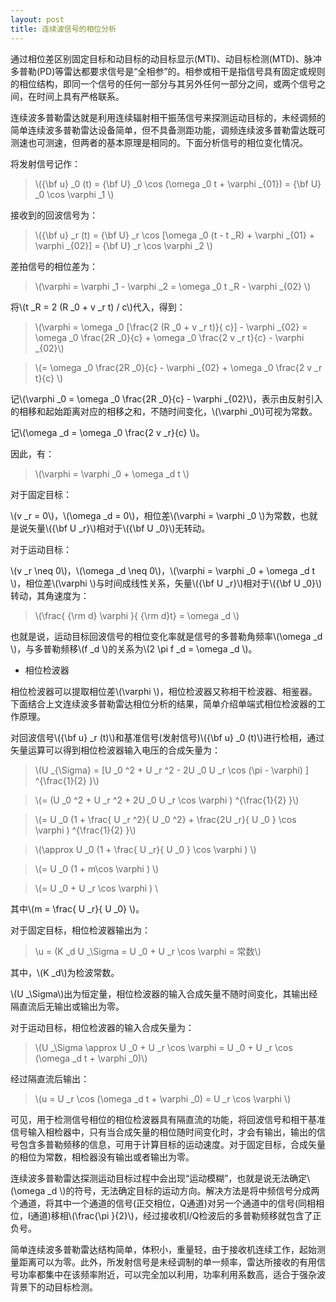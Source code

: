 ```yaml
---
layout: post
title: 连续波信号的相位分析
---
```


通过相位差区别固定目标和动目标的动目标显示(MTI)、动目标检测(MTD)、脉冲多普勒(PD)等雷达都要求信号是“全相参”的。相参或相干是指信号具有固定或规则的相位结构，即同一个信号的任何一部分与其另外任何一部分之间，或两个信号之间，在时间上具有严格联系。

连续波多普勒雷达就是利用连续辐射相干振荡信号来探测运动目标的，未经调频的简单连续波多普勒雷达设备简单，但不具备测距功能，调频连续波多普勒雷达既可测速也可测速，但两者的基本原理是相同的。下面分析信号的相位变化情况。

将发射信号记作：

>\\({\bf u} _0 (t) = {\bf U} _0 \cos (\omega _0 t + \varphi _{01}) = {\bf U} _0 \cos \varphi _1 \\)

接收到的回波信号为：

>\\({\bf u} _r (t) = {\bf U} _r \cos [\omega _0 (t - t _R) + \varphi _{01} + \varphi _{02}] = {\bf U} _r \cos \varphi _2 \\)

差拍信号的相位差为：

>\\(\varphi = \varphi _1 - \varphi _2 = \omega _0 t _R - \varphi _{02} \\)

将\\(t _R = 2 (R _0 + v _r t) / c\\)代入，得到：

>\\(\varphi = \omega _0 [\frac{2 (R _0 + v _r t)}{ c}] - \varphi _{02} = \omega _0 \frac{2R _0}{c} + \omega _0 \frac{2 v _r t}{c} - \varphi _{02}\\)

>\\(= \omega _0 \frac{2R _0}{c} - \varphi _{02} + \omega _0 \frac{2 v _r t}{c} \\)

记\\(\varphi _0 = \omega _0 \frac{2R _0}{c} - \varphi _{02}\\)，表示由反射引入的相移和起始距离对应的相移之和，不随时间变化，\\(\varphi _0\\)可视为常数。

记\\(\omega _d = \omega _0 \frac{2 v _r}{c} \\)。

因此，有：

>\\(\varphi = \varphi _0 + \omega _d t \\)

对于固定目标：

\\(v _r = 0\\)，\\(\omega _d = 0\\)，相位差\\(\varphi = \varphi _0 \\)为常数，也就是说矢量\\({\bf U _r}\\)相对于\\({\bf U _0}\\)无转动。

对于运动目标：

\\(v _r \neq 0\\)，\\(\omega _d \neq 0\\)，\\(\varphi = \varphi _0 + \omega _d t \\)，相位差\\(\varphi \\)与时间成线性关系，矢量\\({\bf U _r}\\)相对于\\({\bf U _0}\\)转动，其角速度为：

>\\(\frac{ {\rm d} \varphi }{ {\rm d}t} = \omega _d \\)

也就是说，运动目标回波信号的相位变化率就是信号的多普勒角频率\\(\omega _d \\)，与多普勒频移\\(f _d \\)的关系为\\(2 \pi f _d = \omega _d \\)。

+ 相位检波器

相位检波器可以提取相位差\\(\varphi \\)，相位检波器又称相干检波器、相鉴器。下面结合上文连续波多普勒雷达相位分析的结果，简单介绍单端式相位检波器的工作原理。

对回波信号\\({\bf u} _r (t)\\)和基准信号(发射信号)\\({\bf u} _0 (t)\\)进行检相，通过矢量运算可以得到相位检波器输入电压的合成矢量为：

>\\(U _{\Sigma} = [U _0 ^2 + U _r ^2 - 2U _0 U _r \cos (\pi - \varphi) ] ^{\frac{1}{2} }\\)

>\\(= (U _0 ^2 + U _r ^2 + 2U _0 U _r \cos \varphi ) ^{\frac{1}{2} }\\)

>\\(= U _0 (1 + \frac{ U _r ^2}{ U _0 ^2} + \frac{2U _r}{ U _0 } \cos \varphi ) ^{\frac{1}{2} }\\)

>\\(\approx U _0 (1 + \frac{ U _r}{ U _0 } \cos \varphi ) \\)

>\\(= U _0 (1 + m\cos \varphi ) \\)

>\\(= U _0 + U _r \cos \varphi ) \\

其中\\(m = \frac{ U _r}{ U _0} \\)。

对于固定目标，相位检波器输出为：

>\\u = (K _d U _\Sigma = U _0 + U _r \cos \varphi = 常数\\)

其中，\\(K _d\\)为检波常数。

\\(U _\Sigma\\)出为恒定量，相位检波器的输入合成矢量不随时间变化，其输出经隔直流后无输出或输出为零。

对于运动目标，相位检波器的输入合成矢量为：

>\\(U _\Sigma \approx U _0 + U _r \cos \varphi = U _0 + U _r \cos (\omega _d t + \varphi _0)\\)

经过隔直流后输出：

>\\(u = U _r \cos (\omega _d t + \varphi _0) = U _r \cos \varphi \\)

可见，用于检测信号相位的相位检波器具有隔直流的功能，将回波信号和相干基准信号输入相检器中，只有当合成矢量的相位随时间变化时，才会有输出，输出的信号包含多普勒频移的信息，可用于计算目标的运动速度。对于固定目标，合成矢量的相位为常数，相检器没有输出或者输出为零。

连续波多普勒雷达探测运动目标过程中会出现“运动模糊”，也就是说无法确定\\(\omega _d \\)的符号，无法确定目标的运动方向。解决方法是将中频信号分成两个通道，将其中一个通道的信号(正交相位，Q通道)对另一个通道中的信号(同相相位，I通道)移相\\(\frac{\pi }{2}\\)，经过接收机I/Q检波后的多普勒频移就包含了正负号。

简单连续波多普勒雷达结构简单，体积小，重量轻，由于接收机连续工作，起始测量距离可以为零。此外，所发射信号是未经调制的单一频率，雷达所接收的有用信号功率都集中在该频率附近，可以完全加以利用，功率利用系数高，适合于强杂波背景下的动目标检测。
